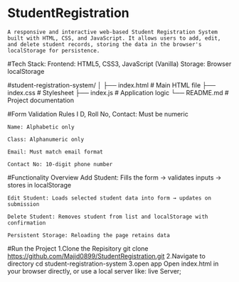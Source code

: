# StudentRegistration
    A responsive and interactive web-based Student Registration System built with HTML, CSS, and JavaScript. It allows users to add, edit, and delete student records, storing the data in the browser's localStorage for persistence.

#Tech Stack:
    Frontend: HTML5, CSS3, JavaScript (Vanilla)
    Storage: Browser localStorage

#student-registration-system/
│
├── index.html         # Main HTML file
├── index.css          # Stylesheet
├── index.js           # Application logic
└── README.md          # Project documentation

#Form Validation Rules
I   D, Roll No, Contact: Must be numeric

    Name: Alphabetic only

    Class: Alphanumeric only

    Email: Must match email format

    Contact No: 10-digit phone number

#Functionality Overview
    Add Student: Fills the form → validates inputs → stores in localStorage

    Edit Student: Loads selected student data into form → updates on submission

    Delete Student: Removes student from list and localStorage with confirmation

    Persistent Storage: Reloading the page retains data


#Run the Project
1.Clone the Repisitory
    git clone https://github.com/Majid0899/StudentRegistration.git
2.Navigate to directory
    cd student-registration-system
3.open app
    Open index.html in your browser directly, or use a local server like:
        live Server;